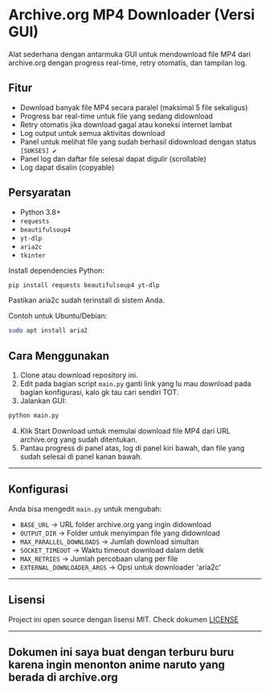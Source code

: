 # Archive.org MP4 Downloader (Versi GUI)

Alat sederhana dengan antarmuka GUI untuk mendownload file MP4 dari archive.org dengan progress real-time, retry otomatis, dan tampilan log.

## Fitur

- Download banyak file MP4 secara paralel (maksimal 5 file sekaligus)
- Progress bar real-time untuk file yang sedang didownload
- Retry otomatis jika download gagal atau koneksi internet lambat
- Log output untuk semua aktivitas download
- Panel untuk melihat file yang sudah berhasil didownload dengan status `[SUKSES] ✔`
- Panel log dan daftar file selesai dapat digulir (scrollable)
- Log dapat disalin (copyable)

## Persyaratan

- Python 3.8+
- `requests`
- `beautifulsoup4`
- `yt-dlp`
- `aria2c`
- `tkinter`

Install dependencies Python:

```bash
pip install requests beautifulsoup4 yt-dlp
```

Pastikan aria2c sudah terinstall di sistem Anda.

Contoh untuk Ubuntu/Debian:
```bash
sudo apt install aria2
```

## Cara Menggunakan
1. Clone atau download repository ini.
2. Edit pada bagian script `main.py` ganti link yang lu mau download pada bagian konfigurasi, kalo gk tau cari sendiri TOT.
3. Jalankan GUI:
```bash
python main.py
```
4. Klik Start Download untuk memulai download file MP4 dari URL archive.org yang sudah ditentukan.
5. Pantau progress di panel atas, log di panel kiri bawah, dan file yang sudah selesai di panel kanan bawah.

---

## Konfigurasi

Anda bisa mengedit `main.py` untuk mengubah:
- `BASE_URL` → URL folder archive.org yang ingin didownload
- `OUTPUT_DIR` → Folder untuk menyimpan file yang didownload
- `MAX_PARALLEL_DOWNLOADS` → Jumlah download simultan
- `SOCKET_TIMEOUT` → Waktu timeout download dalam detik
- `MAX_RETRIES` → Jumlah percobaan ulang per file
- `EXTERNAL_DOWNLOADER_ARGS` → Opsi untuk downloader 'aria2c'

---

## Lisensi
Project ini open source dengan lisensi MIT.
Check dokumen [LICENSE](https://raw.githubusercontent.com/x866bash/downloader/refs/heads/main/LICENSE)

---
**Dokumen ini saya buat dengan terburu buru karena ingin menonton anime naruto yang berada di archive.org**
---
